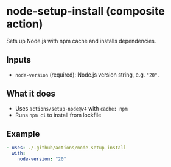 # node-setup-install (composite action)

Sets up Node.js with npm cache and installs dependencies.

## Inputs
- `node-version` (required): Node.js version string, e.g. `"20"`.

## What it does
- Uses `actions/setup-node@v4` with `cache: npm`
- Runs `npm ci` to install from lockfile

## Example
```yaml
- uses: ./.github/actions/node-setup-install
  with:
    node-version: "20"
